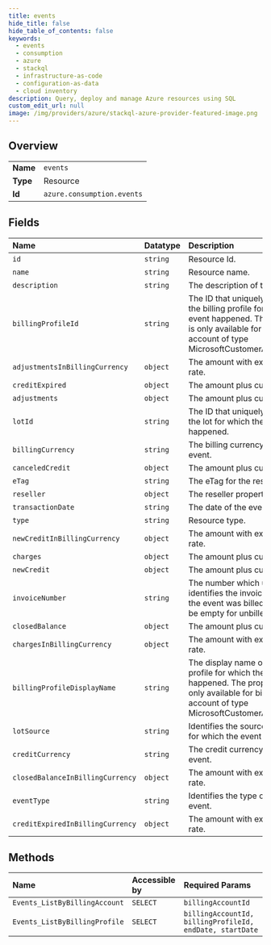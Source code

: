 ```yaml
---
title: events
hide_title: false
hide_table_of_contents: false
keywords:
  - events
  - consumption
  - azure    
  - stackql
  - infrastructure-as-code
  - configuration-as-data
  - cloud inventory
description: Query, deploy and manage Azure resources using SQL
custom_edit_url: null
image: /img/providers/azure/stackql-azure-provider-featured-image.png
---
```

  
    

## Overview
<table><tbody>
<tr><td><b>Name</b></td><td><code>events</code></td></tr>
<tr><td><b>Type</b></td><td>Resource</td></tr>
<tr><td><b>Id</b></td><td><code>azure.consumption.events</code></td></tr>
</tbody></table>

## Fields
| Name | Datatype | Description |
|:-----|:---------|:------------|
| `id` | `string` | Resource Id. |
| `name` | `string` | Resource name. |
| `description` | `string` | The description of the event. |
| `billingProfileId` | `string` | The ID that uniquely identifies the billing profile for which the event happened. The property is only available for billing account of type MicrosoftCustomerAgreement.  |
| `adjustmentsInBillingCurrency` | `object` | The amount with exchange rate. |
| `creditExpired` | `object` | The amount plus currency . |
| `adjustments` | `object` | The amount plus currency . |
| `lotId` | `string` | The ID that uniquely identifies the lot for which the event happened. |
| `billingCurrency` | `string` | The billing currency of the event. |
| `canceledCredit` | `object` | The amount plus currency . |
| `eTag` | `string` | The eTag for the resource. |
| `reseller` | `object` | The reseller properties. |
| `transactionDate` | `string` | The date of the event. |
| `type` | `string` | Resource type. |
| `newCreditInBillingCurrency` | `object` | The amount with exchange rate. |
| `charges` | `object` | The amount plus currency . |
| `newCredit` | `object` | The amount plus currency . |
| `invoiceNumber` | `string` | The number which uniquely identifies the invoice on which the event was billed. This will be empty for unbilled events. |
| `closedBalance` | `object` | The amount plus currency . |
| `chargesInBillingCurrency` | `object` | The amount with exchange rate. |
| `billingProfileDisplayName` | `string` | The display name of the billing profile for which the event happened. The property is only available for billing account of type MicrosoftCustomerAgreement. |
| `lotSource` | `string` | Identifies the source of the lot for which the event happened.  |
| `creditCurrency` | `string` | The credit currency of the event. |
| `closedBalanceInBillingCurrency` | `object` | The amount with exchange rate. |
| `eventType` | `string` | Identifies the type of the event. |
| `creditExpiredInBillingCurrency` | `object` | The amount with exchange rate. |
## Methods
| Name | Accessible by | Required Params |
|:-----|:--------------|:----------------|
| `Events_ListByBillingAccount` | `SELECT` | `billingAccountId` |
| `Events_ListByBillingProfile` | `SELECT` | `billingAccountId, billingProfileId, endDate, startDate` |
